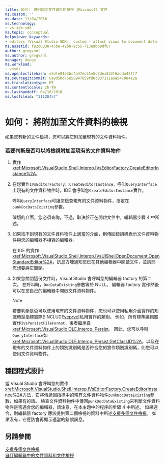 ```yaml
---
title: 如何： 將附加至文件資料的檢視 |Microsoft 文件
ms.custom: ''
ms.date: 11/04/2016
ms.technology:
- vs-ide-sdk
ms.topic: conceptual
helpviewer_keywords:
- editors [Visual Studio SDK], custom - attach views to document data
ms.assetid: f92c0838-45be-42b8-9c55-713e9bb8df07
author: gregvanl
ms.author: gregvanl
manager: douge
ms.workload:
- vssdk
ms.openlocfilehash: e3dfe0163bc4a47ec51e5c2dea832f6adda42ff7
ms.sourcegitcommit: 6a9d5bd75e50947659fd6c837111a6a547884e2a
ms.translationtype: MT
ms.contentlocale: zh-TW
ms.lasthandoff: 04/16/2018
ms.locfileid: "31128457"
---
```

# <a name="how-to-attach-views-to-document-data"></a>如何： 將附加至文件資料的檢視
如果您有新的文件檢視，您可以將它附加至現有的文件資料物件。  
  
### <a name="to-determine-if-you-can-attach-a-view-to-an-existing-document-data-object"></a>若要判斷是否可以將檢視附加至現有的文件資料物件  
  
1.  實作 <xref:Microsoft.VisualStudio.Shell.Interop.IVsEditorFactory.CreateEditorInstance%2A>。  
  
2.  在您實作`IVsEditorFactory::CreateEditorInstance`，呼叫`QueryInterface`上現有的文件資料物件時，IDE 會呼叫您`CreateEditorInstance`實作。  
  
     呼叫`QueryInterface`可讓您檢查現有的文件資料物件，指定在`punkDocDataExisting`參數。  
  
     確切的介面，您必須查詢，不過，取決於正在開啟文件中，編輯器步驟 4 中所述。  
  
3.  如果找不到現有的文件資料物件上適當的介面，則傳回錯誤碼表示文件資料物件與您的編輯器不相容的編輯器。  
  
     在 IDE 的實作<xref:Microsoft.VisualStudio.Shell.Interop.IVsUIShellOpenDocument.OpenStandardEditor%2A>，訊息方塊通知您已在其他編輯器中開啟文件，並詢問您想要將它關閉。  
  
4.  如果您關閉這份文件時，Visual Studio 會呼叫您的編輯器 factory 的第二次。 在呼叫時，`DocDataExisting`參數等於 NULL。 編輯器 factory 實作然後可以在您自己的編輯器中開啟文件資料物件。  
  
    > [!NOTE]
    >  若要判斷是否可以使用現有的文件資料物件，您也可以使用私用介面實作的知識轉型指標實際[!INCLUDE[vcprvc](../code-quality/includes/vcprvc_md.md)]私用實作的類別。 例如，所有標準編輯器實作`IVsPersistFileFormat`，後者繼承自<xref:Microsoft.VisualStudio.OLE.Interop.IPersist>。 因此，您可以呼叫`QueryInterface`如<xref:Microsoft.VisualStudio.OLE.Interop.IPersist.GetClassID%2A>，以及在現有的文件資料物件上的類別識別碼是否符合您的實作類別識別碼，則您可以使用文件資料物件。  
  
## <a name="robust-programming"></a>穩固程式設計  
 當 Visual Studio 會呼叫您的實作<xref:Microsoft.VisualStudio.Shell.Interop.IVsEditorFactory.CreateEditorInstance%2A>方法，它將傳遞回指標中的現有文件資料物件`punkDocDataExisting`參數，如果有的話。 檢查文件資料物件中傳回`punkDocDataExisting`來判斷文件資料物件是否適合您的編輯器，請注意，在本主題中的程序的步驟 4 中所述。 如果適合，則編輯器 factory 應該提供第二個檢視的資料中所述[支援多個文件檢視](../extensibility/supporting-multiple-document-views.md)。 如果沒有，它應該會再顯示適當的錯誤訊息。  
  
## <a name="see-also"></a>另請參閱  
 [支援多個文件檢視](../extensibility/supporting-multiple-document-views.md)   
 [自訂編輯器中的文件資料和文件檢視](../extensibility/document-data-and-document-view-in-custom-editors.md)